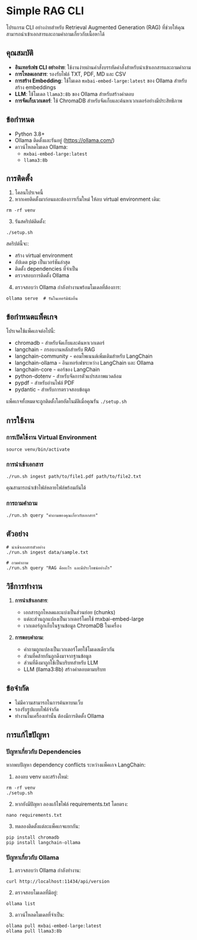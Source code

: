 # Simple RAG CLI

โปรแกรม CLI อย่างง่ายสำหรับ Retrieval Augmented Generation (RAG) ที่ช่วยให้คุณสามารถนำเข้าเอกสารและถามคำถามเกี่ยวกับเนื้อหาได้

## คุณสมบัติ

- **อินเทอร์เฟซ CLI อย่างง่าย**: ใช้งานง่ายผ่านคำสั่งบรรทัดคำสั่งสำหรับนำเข้าเอกสารและถามคำถาม
- **การโหลดเอกสาร**: รองรับไฟล์ TXT, PDF, MD และ CSV
- **การสร้าง Embedding**: ใช้โมเดล `mxbai-embed-large:latest` ของ Ollama สำหรับสร้าง embeddings
- **LLM**: ใช้โมเดล `llama3:8b` ของ Ollama สำหรับสร้างคำตอบ
- **การจัดเก็บเวกเตอร์**: ใช้ ChromaDB สำหรับจัดเก็บและค้นหาเวกเตอร์อย่างมีประสิทธิภาพ

## ข้อกำหนด

- Python 3.8+
- Ollama ติดตั้งและรันอยู่ (https://ollama.com/)
- ดาวน์โหลดโมเดล Ollama:
  - `mxbai-embed-large:latest`
  - `llama3:8b`

## การติดตั้ง

1. โคลนโปรเจคนี้
2. หากเคยติดตั้งมาก่อนและต้องการเริ่มใหม่ ให้ลบ virtual environment เดิม:

```
rm -rf venv
```

3. รันสคริปต์ติดตั้ง:

```
./setup.sh
```

สคริปต์นี้จะ:
- สร้าง virtual environment
- อัปเดต pip เป็นเวอร์ชันล่าสุด
- ติดตั้ง dependencies ที่จำเป็น
- ตรวจสอบการติดตั้ง Ollama

4. ตรวจสอบว่า Ollama กำลังทำงานพร้อมโมเดลที่ต้องการ:

```
ollama serve  # รันในเทอร์มินัลอื่น
```

## ข้อกำหนดแพ็คเกจ

โปรเจคใช้แพ็คเกจต่อไปนี้:
- chromadb - สำหรับจัดเก็บและค้นหาเวกเตอร์
- langchain - กรอบงานหลักสำหรับ RAG
- langchain-community - คอมโพเนนต์เพิ่มเติมสำหรับ LangChain
- langchain-ollama - อินเทอร์เฟซระหว่าง LangChain และ Ollama
- langchain-core - คอร์ของ LangChain
- python-dotenv - สำหรับจัดการตัวแปรสภาพแวดล้อม
- pypdf - สำหรับอ่านไฟล์ PDF
- pydantic - สำหรับการตรวจสอบข้อมูล

แพ็คเกจทั้งหมดจะถูกติดตั้งโดยอัตโนมัติเมื่อคุณรัน `./setup.sh`

## การใช้งาน

### การเปิดใช้งาน Virtual Environment

```
source venv/bin/activate
```

### การนำเข้าเอกสาร

```
./run.sh ingest path/to/file1.pdf path/to/file2.txt
```

คุณสามารถนำเข้าไฟล์หลายไฟล์พร้อมกันได้

### การถามคำถาม

```
./run.sh query "คำถามของคุณเกี่ยวกับเอกสาร"
```

## ตัวอย่าง

```
# นำเข้าเอกสารตัวอย่าง
./run.sh ingest data/sample.txt

# ถามคำถาม
./run.sh query "RAG คืออะไร และมีประโยชน์อย่างไร"
```

## วิธีการทำงาน

1. **การนำเข้าเอกสาร**:
   - เอกสารถูกโหลดและแบ่งเป็นส่วนย่อย (chunks)
   - แต่ละส่วนถูกแปลงเป็นเวกเตอร์โดยใช้ mxbai-embed-large
   - เวกเตอร์ถูกเก็บในฐานข้อมูล ChromaDB ในเครื่อง

2. **การตอบคำถาม**:
   - คำถามถูกแปลงเป็นเวกเตอร์โดยใช้โมเดลเดียวกัน
   - ส่วนที่คล้ายกันถูกดึงมาจากฐานข้อมูล
   - ส่วนที่ดึงมาถูกใช้เป็นบริบทสำหรับ LLM
   - LLM (llama3:8b) สร้างคำตอบตามบริบท

## ข้อจำกัด

- ไม่มีความสามารถในการค้นหาบนเว็บ
- รองรับรูปแบบไฟล์จำกัด
- ทำงานในเครื่องเท่านั้น ต้องมีการติดตั้ง Ollama

## การแก้ไขปัญหา

### ปัญหาเกี่ยวกับ Dependencies

หากพบปัญหา dependency conflicts ระหว่างแพ็คเกจ LangChain:

1. ลองลบ venv และสร้างใหม่:
```
rm -rf venv
./setup.sh
```

2. หากยังมีปัญหา ลองแก้ไขไฟล์ requirements.txt โดยตรง:
```
nano requirements.txt
```

3. ทดลองติดตั้งแต่ละแพ็คเกจแยกกัน:
```
pip install chromadb
pip install langchain-ollama
```

### ปัญหาเกี่ยวกับ Ollama

1. ตรวจสอบว่า Ollama กำลังทำงาน:
```
curl http://localhost:11434/api/version
```

2. ตรวจสอบโมเดลที่มีอยู่:
```
ollama list
```

3. ดาวน์โหลดโมเดลที่จำเป็น:
```
ollama pull mxbai-embed-large:latest
ollama pull llama3:8b
```
